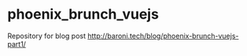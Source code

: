 # phoenix_brunch_vuejs
Repository for blog post http://baroni.tech/blog/phoenix-brunch-vuejs-part1/
